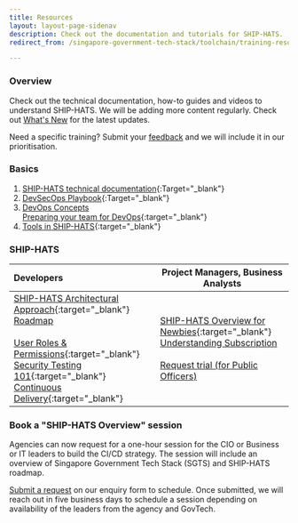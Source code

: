 ```yaml
---
title: Resources
layout: layout-page-sidenav
description: Check out the documentation and tutorials for SHIP-HATS.
redirect_from: /singapore-government-tech-stack/toolchain/training-resources

---
```

### Overview 
Check out the technical documentation, how-to guides and videos to understand SHIP-HATS. We will be adding more content regularly. Check out [What's New](./what-s-new) for the latest updates. 

Need a specific training? Submit your [feedback](./ship-hats-enquiries) and we will include it in our prioritisation.

### Basics
1. [SHIP-HATS technical documentation](https://docs.developer.tech.gov.sg/docs/ship-hats-documentation/#/){:Target="_blank"}
2. [DevSecOps Playbook](https://docs.developer.tech.gov.sg/docs/devsecops-playbook/#/){:Target="_blank"}
3. [DevOps Concepts](./training/training-concepts)<br />[Preparing your team for DevOps](https://www.youtube.com/watch?v=wgW-8vvK5sMte){:target="_blank"}<br />
4. [Tools in SHIP-HATS](https://docs.developer.gov.sg/docs/ship-hats-documentation/#/archi-diagram?id=tools-in-ship-hats){:target="_blank"}<br />

### SHIP-HATS 

| Developers |  Project Managers, Business Analysts  |
| :------------- | ----------------------------------------------------------------------------------------- |
| [SHIP-HATS Architectural Approach](https://www.youtube.com/watch?v=yiD4--KSdTI){:target="_blank"}<br />[Roadmap](./overview#roadmap)<br /><br />[User Roles & Permissions](https://docs.developer.gov.sg/docs/ship-hats-documentation/#/user-roles-permissions){:target="_blank"}<br /> [Security Testing 101](https://www.youtube.com/watch?v=SVomPCqKGM4){:target="_blank"}<br />[Continuous Delivery](https://www.youtube.com/watch?v=DMMhqLKHLx0){:target="_blank"} | [SHIP-HATS Overview for Newbies](https://www.youtube.com/watch?v=SVomPCqKGM4){:target="_blank"}<br />[Understanding Subscription](./subscriptions)<br /><br />[Request trial (for Public Officers)](./subscription#11-can-i-request-for-a-trial-subscription)

### Book a "SHIP-HATS Overview" session

Agencies can now request for a one-hour session for the CIO or Business or IT leaders to build the CI/CD strategy. The session will include an overview of Singapore Government Tech Stack (SGTS) and SHIP-HATS roadmap.

[Submit a request](https://www.developer.tech.gov.sg/singapore-government-tech-stack/toolchain/contact-us) on our enquiry form to schedule. Once submitted, we will reach out in five business days to schedule a session depending on availability of the leaders from the agency and GovTech.

                


